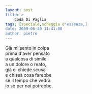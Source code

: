 ```yaml
---
layout: post
title: >
    Coda Di Paglia
tags: [speciale,scheggia d'essenza,]
date: 2009-06-30 11:41:00
author: pietro
---
```

Già mi sento in colpa<br/>prima d'aver pensato<br/>a qualcosa di simile<br/>a un dolore o reato,<br/>già ci chiede scusa<br/>e chissà cosa farebbe<br/>se il tempo che vedrà<br/>io so per noi potrebbe.
